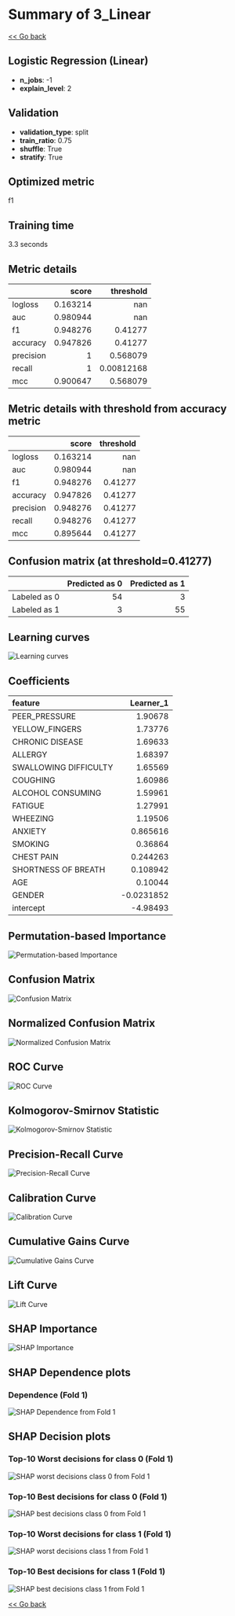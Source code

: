 # Summary of 3_Linear

[<< Go back](../README.md)


## Logistic Regression (Linear)
- **n_jobs**: -1
- **explain_level**: 2

## Validation
 - **validation_type**: split
 - **train_ratio**: 0.75
 - **shuffle**: True
 - **stratify**: True

## Optimized metric
f1

## Training time

3.3 seconds

## Metric details
|           |    score |    threshold |
|:----------|---------:|-------------:|
| logloss   | 0.163214 | nan          |
| auc       | 0.980944 | nan          |
| f1        | 0.948276 |   0.41277    |
| accuracy  | 0.947826 |   0.41277    |
| precision | 1        |   0.568079   |
| recall    | 1        |   0.00812168 |
| mcc       | 0.900647 |   0.568079   |


## Metric details with threshold from accuracy metric
|           |    score |   threshold |
|:----------|---------:|------------:|
| logloss   | 0.163214 |   nan       |
| auc       | 0.980944 |   nan       |
| f1        | 0.948276 |     0.41277 |
| accuracy  | 0.947826 |     0.41277 |
| precision | 0.948276 |     0.41277 |
| recall    | 0.948276 |     0.41277 |
| mcc       | 0.895644 |     0.41277 |


## Confusion matrix (at threshold=0.41277)
|              |   Predicted as 0 |   Predicted as 1 |
|:-------------|-----------------:|-----------------:|
| Labeled as 0 |               54 |                3 |
| Labeled as 1 |                3 |               55 |

## Learning curves
![Learning curves](learning_curves.png)

## Coefficients
| feature               |   Learner_1 |
|:----------------------|------------:|
| PEER_PRESSURE         |   1.90678   |
| YELLOW_FINGERS        |   1.73776   |
| CHRONIC DISEASE       |   1.69633   |
| ALLERGY               |   1.68397   |
| SWALLOWING DIFFICULTY |   1.65569   |
| COUGHING              |   1.60986   |
| ALCOHOL CONSUMING     |   1.59961   |
| FATIGUE               |   1.27991   |
| WHEEZING              |   1.19506   |
| ANXIETY               |   0.865616  |
| SMOKING               |   0.36864   |
| CHEST PAIN            |   0.244263  |
| SHORTNESS OF BREATH   |   0.108942  |
| AGE                   |   0.10044   |
| GENDER                |  -0.0231852 |
| intercept             |  -4.98493   |


## Permutation-based Importance
![Permutation-based Importance](permutation_importance.png)
## Confusion Matrix

![Confusion Matrix](confusion_matrix.png)


## Normalized Confusion Matrix

![Normalized Confusion Matrix](confusion_matrix_normalized.png)


## ROC Curve

![ROC Curve](roc_curve.png)


## Kolmogorov-Smirnov Statistic

![Kolmogorov-Smirnov Statistic](ks_statistic.png)


## Precision-Recall Curve

![Precision-Recall Curve](precision_recall_curve.png)


## Calibration Curve

![Calibration Curve](calibration_curve_curve.png)


## Cumulative Gains Curve

![Cumulative Gains Curve](cumulative_gains_curve.png)


## Lift Curve

![Lift Curve](lift_curve.png)



## SHAP Importance
![SHAP Importance](shap_importance.png)

## SHAP Dependence plots

### Dependence (Fold 1)
![SHAP Dependence from Fold 1](learner_fold_0_shap_dependence.png)

## SHAP Decision plots

### Top-10 Worst decisions for class 0 (Fold 1)
![SHAP worst decisions class 0 from Fold 1](learner_fold_0_shap_class_0_worst_decisions.png)
### Top-10 Best decisions for class 0 (Fold 1)
![SHAP best decisions class 0 from Fold 1](learner_fold_0_shap_class_0_best_decisions.png)
### Top-10 Worst decisions for class 1 (Fold 1)
![SHAP worst decisions class 1 from Fold 1](learner_fold_0_shap_class_1_worst_decisions.png)
### Top-10 Best decisions for class 1 (Fold 1)
![SHAP best decisions class 1 from Fold 1](learner_fold_0_shap_class_1_best_decisions.png)

[<< Go back](../README.md)
